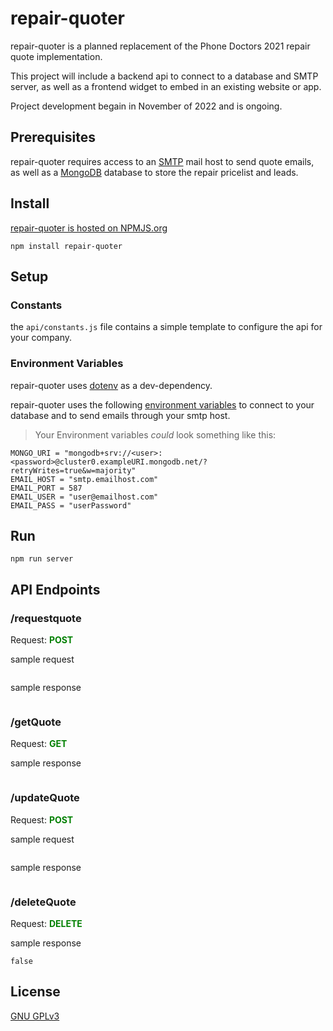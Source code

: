 # repair-quoter

repair-quoter is a planned replacement of the Phone Doctors 2021 repair quote implementation.

This project will include a backend api to connect to a database and SMTP server, as well as a frontend widget to embed in an existing website or app.

Project development begain in November of 2022 and is ongoing.

## Prerequisites

repair-quoter requires access to an [SMTP](https://kinsta.com/blog/gmail-smtp-server/) mail host to send quote emails, as well as a [MongoDB](https://www.mongodb.com/atlas/database) database to store the repair pricelist and leads.

## Install

[repair-quoter is hosted on NPMJS.org](https://www.npmjs.com/package/repair-quoter)

```
npm install repair-quoter
```

## Setup

### Constants

the `api/constants.js` file contains a simple template to configure the api for your company.

### Environment Variables

repair-quoter uses [dotenv](https://www.npmjs.com/package/dotenv) as a dev-dependency.

repair-quoter uses the following [environment variables](https://devcenter.heroku.com/articles/node-best-practices) to connect to your database and to send emails through your smtp host.

> Your Environment variables _could_ look something like this:

```
MONGO_URI = "mongodb+srv://<user>:<password>@cluster0.exampleURI.mongodb.net/?retryWrites=true&w=majority"
EMAIL_HOST = "smtp.emailhost.com"
EMAIL_PORT = 587
EMAIL_USER = "user@emailhost.com"
EMAIL_PASS = "userPassword"
```

## Run

```
npm run server
```

## API Endpoints

### /requestquote

Request: <span style="color:green">**POST**</span>

sample request

```

```

sample response

```

```

### /getQuote

Request: <span style="color:green">**GET**</span>

sample response

```

```

### /updateQuote

Request: <span style="color:green">**POST**</span>

sample request

```

```

sample response

```

```

### /deleteQuote

Request: <span style="color:green">**DELETE**</span>

sample response

```
false
```

## License

[GNU GPLv3](./LICENSE.md)
